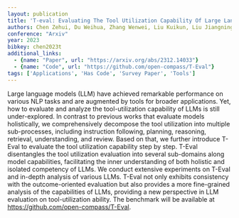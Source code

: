 ```yaml
---
layout: publication
title: 'T-eval: Evaluating The Tool Utilization Capability Of Large Language Models Step By Step'
authors: Chen Zehui, Du Weihua, Zhang Wenwei, Liu Kuikun, Liu Jiangning, Zheng Miao, Zhuo Jingming, Zhang Songyang, Lin Dahua, Chen Kai, Zhao Feng
conference: "Arxiv"
year: 2023
bibkey: chen2023t
additional_links:
  - {name: "Paper", url: "https://arxiv.org/abs/2312.14033"}
  - {name: "Code", url: "https://github.com/open-compass/T-Eval"}
tags: ['Applications', 'Has Code', 'Survey Paper', 'Tools']
---
```

Large language models (LLM) have achieved remarkable performance on various
NLP tasks and are augmented by tools for broader applications. Yet, how to
evaluate and analyze the tool-utilization capability of LLMs is still
under-explored. In contrast to previous works that evaluate models
holistically, we comprehensively decompose the tool utilization into multiple
sub-processes, including instruction following, planning, reasoning, retrieval,
understanding, and review. Based on that, we further introduce T-Eval to
evaluate the tool utilization capability step by step. T-Eval disentangles the
tool utilization evaluation into several sub-domains along model capabilities,
facilitating the inner understanding of both holistic and isolated competency
of LLMs. We conduct extensive experiments on T-Eval and in-depth analysis of
various LLMs. T-Eval not only exhibits consistency with the outcome-oriented
evaluation but also provides a more fine-grained analysis of the capabilities
of LLMs, providing a new perspective in LLM evaluation on tool-utilization
ability. The benchmark will be available at
https://github.com/open-compass/T-Eval.
